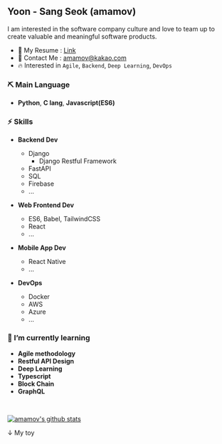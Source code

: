 ## Yoon - Sang Seok (amamov)

 <!-- ![](https://komarev.com/ghpvc/?username=amamov&color=brightgreen)-->

I am interested in the software company culture and love to team up to create valuable and meaningful software products.

- 📝 My Resume : [Link]()
- 💌 Contact Me : amamov@kakao.com
- 🔥 Interested in `Agile`, `Backend`, `Deep Learning`, `DevOps`


### ⛏ Main Language

- **Python**, **C lang**,  <b>Javascript(ES6)</b>

### ⚡️ Skills

- **Backend Dev**
  - Django
    - Django Restful Framework
  - FastAPI
  - SQL
  - Firebase
  - ...


- **Web Frontend Dev**
  - ES6, Babel, TailwindCSS
  - React
  - ...


- **Mobile App Dev**
  - React Native
  - ...


- **DevOps**
  - Docker
  - AWS
  - Azure
  - ...


### 🌱 I’m currently learning

- **Agile methodology**
- **Restful API Design**
- **Deep Learning**
- **Typescript**
- **Block Chain**
- **GraphQL**

<br>

[![amamov's github stats](https://github-readme-stats.vercel.app/api?username=amamov&show_icons=true&theme=dark)](https://github.com/anuraghazra/github-readme-stats)


↓ My toy

